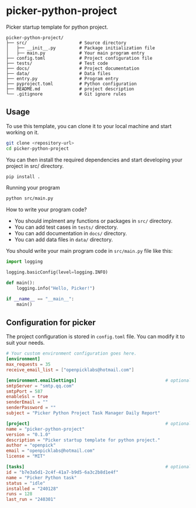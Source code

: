 # picker-python-project

Picker startup template for python project.

```text
picker-python-project/
├── src/                    # Source directory
│   ├── __init__.py         # Package initialization file
│   ├── main.py             # Your main program entry
├── config.toml             # Project configuration file
├── tests/                  # Test code
├── docs/                   # Project documentation
├── data/                   # Data files
├── entry.py                # Program entry
├── pyproject.toml          # Python configuration
├── README.md               # project description
└── .gitignore              # Git ignore rules
```

## Usage

To use this template, you can clone it to your local machine and start working on it.

```bash
git clone <repository-url>
cd picker-python-project
```

You can then install the required dependencies and start developing your project in src/ directory.

```bash
pip install .
```

Running your program

```bash
python src/main.py
```

How to write your program code?

- You should implment any functions or packages in `src/` directory.
- You can add test cases in `tests/` directory.
- You can add documentation in `docs/` directory.
- You can add data files in `data/` directory.

You should write your main program code in `src/main.py` file like this:

```python
import logging

logging.basicConfig(level=logging.INFO)

def main():
    logging.info("Hello, Picker!")

if __name__ == "__main__":
    main()
```

## Configuration for picker

The project configuration is stored in `config.toml` file. You can modify it to suit your needs.

```toml
# Your custom environment configuration goes here.
[environment]
max_requests = 35
receive_email_list = ["openpicklabs@hotmail.com"]

[environment.emailSettings]                                  # optional
smtpServer = "smtp.qq.com"
smtpPort = 587
enableSsl = true
senderEmail = ""
senderPassword = ""
subject = "Picker Python Project Task Manager Daily Report"

[project]                                                    # optional
name = "picker-python-project"                               
version = "0.1.0"                                            
description = "Picker startup template for python project."  
author = "openpick"                                          
email = "openpicklabs@hotmail.com"                           
license = "MIT"                                              

[tasks]                                                      # optional
id = "b7e3a5d1-2c4f-41a7-b9d5-6a3c2b8d1e4f"
name = "Picker Python task"
status = "idle"
installed = "240128"
runs = 128
last_run = "240301"

```

